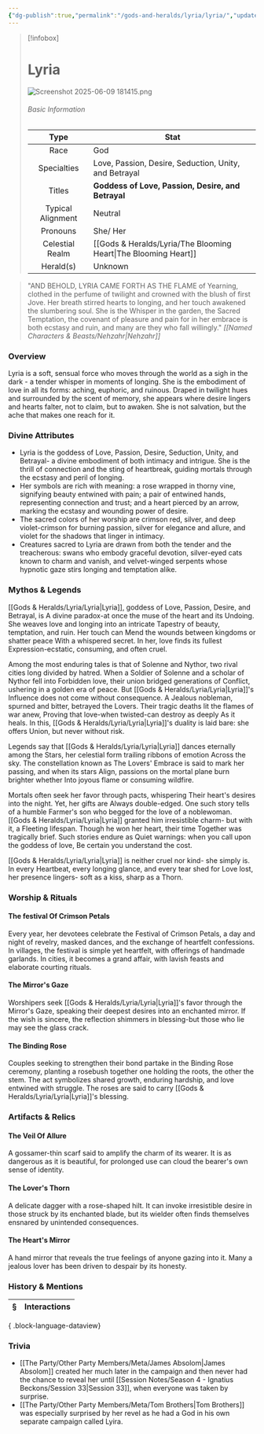 ```yaml
---
{"dg-publish":true,"permalink":"/gods-and-heralds/lyria/lyria/","updated":"2025-06-11T20:06:15.044+01:00"}
---
```


> [!infobox]
> 
> # Lyria
> ![Screenshot 2025-06-09 181415.png](/img/user/Admin/Attachments/Screenshot%202025-06-09%20181415.png)
> ###### Basic Information
> 
> | Type | Stat |
> | :----: | --- |
> | Race | God |
> | Specialties | Love, Passion, Desire, Seduction, Unity, and Betrayal |
> | Titles | **Goddess of Love, Passion, Desire, and Betrayal** |
> | Typical Alignment | Neutral |
> | Pronouns | She/ Her |
> | Celestial Realm | [[Gods & Heralds/Lyria/The Blooming Heart\|The Blooming Heart]] |
> | Herald(s) | Unknown |

> "AND BEHOLD, LYRIA CAME FORTH AS THE FLAME of Yearning, clothed in the perfume of twilight and crowned with the blush of first Jove. Her breath stirred hearts to longing, and her touch awakened the slumbering soul. She is the Whisper in the garden, the Sacred Temptation, the covenant of pleasure and pain for in her embrace is both ecstasy and ruin, and many are they who fall willingly."<cite> [[Named Characters & Beasts/Nehzahr\|Nehzahr]] </cite>

### Overview
Lyria is a soft, sensual force who moves through the world as a sigh in the dark - a tender whisper in moments of longing. She is the embodiment of love in all its forms: aching, euphoric, and ruinous. Draped in twilight hues and surrounded by the scent of memory,
she appears where desire lingers and hearts falter, not to claim, but to awaken. She is not salvation, but the ache that makes one reach for it.

### Divine Attributes
- Lyria is the goddess of Love, Passion, Desire, Seduction, Unity, and Betrayal- a divine
embodiment of both intimacy and intrigue. She is the thrill of connection and the sting of heartbreak, guiding mortals through the ecstasy and peril of longing.
- Her symbols are rich with meaning: a rose wrapped in thorny vine, signifying beauty entwined with pain; a pair of entwined hands, representing connection and trust; and a heart pierced by an arrow, marking the ecstasy and wounding power of desire.
- The sacred colors of her worship are crimson red, silver, and deep violet-crimson for burning passion, silver for elegance and allure, and violet for the shadows that linger in intimacy.
- Creatures sacred to Lyria are drawn from both the tender and the treacherous: swans who embody graceful devotion, silver-eyed cats known to charm and vanish, and velvet-winged serpents whose hypnotic gaze stirs longing and temptation alike.

### Mythos & Legends
[[Gods & Heralds/Lyria/Lyria\|Lyria]], goddess of Love, Passion, Desire, and Betrayal, is A divine paradox-at once the muse of the heart and its Undoing. She weaves love and longing into an intricate Tapestry of beauty, temptation, and ruin. Her touch can Mend the wounds between kingdoms or shatter peace With a whispered secret. In her, love finds its fullest Expression-ecstatic, consuming, and often cruel.

Among the most enduring tales is that of Solenne and Nythor, two rival cities long divided by hatred. When a Soldier of Solenne and a scholar of Nythor fell into Forbidden love, their union bridged generations of Conflict, ushering in a golden era of peace. But [[Gods & Heralds/Lyria/Lyria\|Lyria]]'s Influence does not come without consequence. A Jealous nobleman, spurned and bitter, betrayed the Lovers. Their tragic deaths lit the flames of war anew, Proving that love-when twisted-can destroy as deeply As it heals. In this, [[Gods & Heralds/Lyria/Lyria\|Lyria]]'s duality is laid bare: she offers
Union, but never without risk.

Legends say that [[Gods & Heralds/Lyria/Lyria\|Lyria]] dances eternally among the Stars, her celestial form trailing ribbons of emotion Across the sky. The constellation known as The Lovers' Embrace is said to mark her passing, and when its stars Align, passions on the mortal plane burn brighter whether
Into joyous flame or consuming wildfire.

Mortals often seek her favor through pacts, whispering Their heart's desires into the night. Yet, her gifts are Always double-edged. One such story tells of a humble Farmer's son who begged for the love of a noblewoman. [[Gods & Heralds/Lyria/Lyria\|Lyria]] granted him irresistible charm- but with it, a
Fleeting lifespan. Though he won her heart, their time Together was tragically brief. Such stories endure as Quiet warnings: when you call upon the goddess of love, Be certain you understand the cost. 

[[Gods & Heralds/Lyria/Lyria\|Lyria]] is neither cruel nor kind- she simply is. In every Heartbeat, every longing glance, and every tear shed for Love lost, her presence lingers- soft as a kiss, sharp as a Thorn.

### Worship & Rituals 
#### The festival Of Crimson Petals
Every year, her devotees celebrate the Festival of Crimson Petals, a day and night of revelry, masked dances, and the exchange of heartfelt confessions. In villages, the festival is simple yet heartfelt, with offerings of handmade garlands. In cities, it becomes a grand affair, with lavish feasts and elaborate courting rituals.

#### The Mirror's Gaze
Worshipers seek [[Gods & Heralds/Lyria/Lyria\|Lyria]]'s favor through the Mirror's Gaze, speaking their deepest desires into an enchanted mirror. If the wish is sincere, the reflection shimmers in blessing-but those who lie may see the glass crack.

#### The Binding Rose
Couples seeking to strengthen their bond partake in the Binding Rose ceremony, planting a rosebush together one holding the roots, the other the stem. The act symbolizes shared growth, enduring hardship, and love entwined with struggle. The roses are said to carry
[[Gods & Heralds/Lyria/Lyria\|Lyria]]'s blessing.

### Artifacts & Relics
#### The Veil Of Allure
A gossamer-thin scarf said to amplify the charm of its wearer. It is as dangerous as it is beautiful, for prolonged use can cloud the bearer's own sense of identity.

#### The Lover's Thorn
A delicate dagger with a rose-shaped hilt. It can invoke irresistible desire in those struck by its enchanted blade, but its wielder often finds themselves ensnared by  unintended consequences.

#### The Heart's Mirror
A hand mirror that reveals the true feelings of anyone gazing into it. Many a jealous lover has been driven to despair by its honesty.

### History & Mentions
| § | Interactions |
| - | ------------ |

{ .block-language-dataview}

### Trivia
- [[The Party/Other Party Members/Meta/James Absolom\|James Absolom]] created her much later in the campaign and then never had the chance to reveal her until [[Session Notes/Season 4 - Ignatius Beckons/Session 33\|Session 33]], when everyone was taken by surprise.
- [[The Party/Other Party Members/Meta/Tom Brothers\|Tom Brothers]] was especially surprised by her revel as he had a God in his own separate campaign called Lyira. 
